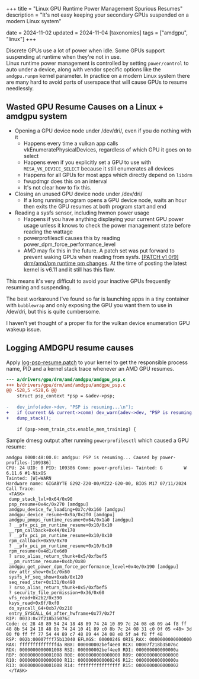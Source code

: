 +++
title = "Linux GPU Runtime Power Management Spurious Resumes"
description = "It's not easy keeping your secondary GPUs suspended on a modern Linux system"

date = 2024-11-02
updated = 2024-11-04
[taxonomies]
tags = ["amdgpu", "linux"]
+++

Discrete GPUs use a lot of power when idle. Some GPUs support suspending at runtime when they're not in use.  
Linux runtime power management is controlled by setting `power/control` to auto under a device, along with vendor specific options like the `amdgpu.runpm` kernel parameter.
In practice on a modern Linux system there are many hard to avoid parts of userspace that will cause GPUs to resume needlessly.

## Wasted GPU Resume Causes on a Linux + amdgpu system

* Opening a GPU device node under /dev/dri/, even if you do nothing with it
  * Happens every time a vulkan app calls vkEnumeratePhysicalDevices, regardless of which GPU it goes on to select
  * Happens even if you explicitly set a GPU to use with `MESA_VK_DEVICE_SELECT` because it still enumerates all devices
  * Happens for all GPUs for most apps which directly depend on `libdrm`
  * fwupdmgr does this on an interval
  * It's not clear how to fix this.
* Closing an unused GPU device node under /dev/dri/
  * If a long running program opens a GPU device node, waits an hour then exits the GPU resumes at both program start and end
* Reading a sysfs sensor, including hwmon power usage
  * Happens if you have anything displaying your current GPU power usage unless it knows to check the power management state before reading the wattage
  * powerprofilesctl causes this by reading power_dpm_force_performance_level
  * AMD may fix this in the future. A patch set was put forward to prevent waking GPUs when reading from sysfs. [\[PATCH v1 0/9\] drm/amd/pm runtime pm changes](https://lore.kernel.org/amd-gfx/20240925075607.23929-10-pierre-eric.pelloux-prayer@amd.com/T/#m93044c0ff680c60ec7c82589b025d356fa6f9ccf). At the time of posting the latest kernel is v6.11 and it still has this flaw.

This means it's very difficult to avoid your inactive GPUs frequently resuming and suspending.

The best workaround I've found so far is launching apps in a tiny container with `bubblewrap` and only exposing the GPU you want them to use in /dev/dri, but this is quite cumbersome.

I haven't yet thought of a proper fix for the vulkan device enumeration GPU wakeup issue.

## Logging AMDGPU resume causes

Apply [log-psp-resume.patch](./log-psp-resume.patch) to your kernel to get the responsible process name, PID and a kernel stack trace whenever an AMD GPU resumes.

```diff
--- a/drivers/gpu/drm/amd/amdgpu/amdgpu_psp.c
+++ b/drivers/gpu/drm/amd/amdgpu/amdgpu_psp.c
@@ -528,5 +528,6 @@
 	struct psp_context *psp = &adev->psp;
 
-	dev_info(adev->dev, "PSP is resuming...\n");
+	if (current && current->comm) dev_warn(adev->dev, "PSP is resuming... Caused by %s[%d]\n", current->comm, task_tgid_nr(current)); else dev_warn(adev->dev, "PSP is resuming...\n");
+	dump_stack();
 
 	if (psp->mem_train_ctx.enable_mem_training) {
```

Sample dmesg output after running `powerprofilesctl` which caused a GPU resume:

```
amdgpu 0000:48:00.0: amdgpu: PSP is resuming... Caused by power-profiles-[109386]
CPU: 24 UID: 0 PID: 109386 Comm: power-profiles- Tainted: G        W          6.11.6 #1-NixOS
Tainted: [W]=WARN
Hardware name: GIGABYTE G292-Z20-00/MZ22-G20-00, BIOS M17 07/11/2024
Call Trace:
 <TASK>
 dump_stack_lvl+0x64/0x90
 psp_resume+0x4c/0x270 [amdgpu]
 amdgpu_device_fw_loading+0x7c/0x160 [amdgpu]
 amdgpu_device_resume+0x9a/0x2f0 [amdgpu]
 amdgpu_pmops_runtime_resume+0x64/0x1a0 [amdgpu]
 ? __pfx_pci_pm_runtime_resume+0x10/0x10
 __rpm_callback+0x44/0x170
 ? __pfx_pci_pm_runtime_resume+0x10/0x10
 rpm_callback+0x59/0x70
 ? __pfx_pci_pm_runtime_resume+0x10/0x10
 rpm_resume+0x4d1/0x6d0
 ? srso_alias_return_thunk+0x5/0xfbef5
 __pm_runtime_resume+0x4b/0x80
 amdgpu_get_power_dpm_force_performance_level+0x4e/0x190 [amdgpu]
 dev_attr_show+0x1c/0x60
 sysfs_kf_seq_show+0xab/0x120
 seq_read_iter+0x131/0x490
 ? srso_alias_return_thunk+0x5/0xfbef5
 ? security_file_permission+0x36/0x60
 vfs_read+0x2b2/0x390
 ksys_read+0x6f/0xf0
 do_syscall_64+0xb7/0x210
 entry_SYSCALL_64_after_hwframe+0x77/0x7f
RIP: 0033:0x7f218b35076c
Code: ec 28 48 89 54 24 18 48 89 74 24 10 89 7c 24 08 e8 09 a4 f8 ff 48 8b 54 24 18 48 8b 74 24 10 41 89 c0 8b 7c 24 08 31 c0 0f 05 <48> 3d 00 f0 ff ff 77 54 44 89 c7 48 89 44 24 08 e8 5f a4 f8 ff 48
RSP: 002b:00007fff75b13040 EFLAGS: 00000246 ORIG_RAX: 0000000000000000
RAX: ffffffffffffffda RBX: 000000002bef4ee0 RCX: 00007f218b35076c
RDX: 0000000000001008 RSI: 000000002bef4ee0 RDI: 000000000000000a
RBP: 0000000000001008 R08: 0000000000000000 R09: 0000000000000000
R10: 0000000000000000 R11: 0000000000000246 R12: 000000000000000a
R13: 0000000000001008 R14: ffffffffffffffff R15: 0000000000000002
 </TASK>
```

